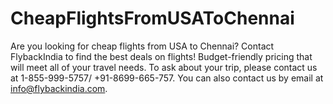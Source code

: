 # CheapFlightsFromUSAToChennai
Are you looking for cheap flights from USA to Chennai? Contact FlybackIndia to find the best deals on flights! Budget-friendly pricing that will meet all of your travel needs. To ask about your trip, please contact us at 1-855-999-5757/ +91-8699-665-757. You can also contact us by email at info@flybackindia.com.
